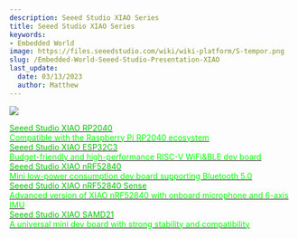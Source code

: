 ```yaml
---
description: Seeed Studio XIAO Series
title: Seeed Studio XIAO Series
keywords:
- Embedded World
image: https://files.seeedstudio.com/wiki/wiki-platform/S-tempor.png
slug: /Embedded-World-Seeed-Studio-Presentation-XIAO
last_update:
  date: 03/13/2023
  author: Matthew
---
```


![](https://www.seeedstudio.com/blog/wp-content/uploads/2023/03/sensor@2x.png)

<div class="embedded_world_container">
    <a class="embedded_world_item" style={{textAlign: 'center'}} href="/XIAO-RP2040">
            <div class="embedded_world_title" style={{textAlign: 'center'}}><font color={'8DC215'} size={"6"}>Seeed Studio XIAO RP2040</font></div>
            <div class="embedded_world_title" style={{textAlign: 'center'}}><font color={'FFFFFF'} size={"3"}>Compatible with the Raspberry Pi RP2040 ecosystem </font></div>
    </a>
</div>

<div class="embedded_world_container">
    <a class="embedded_world_item" style={{textAlign: 'center'}} href="/XIAO_ESP32C3_Getting_Started">
            <div class="embedded_world_title" style={{textAlign: 'center'}}><font color={'8DC215'} size={"6"}>Seeed Studio XIAO ESP32C3</font></div>
            <div class="embedded_world_title" style={{textAlign: 'center'}}><font color={'FFFFFF'} size={"3"}>Budget-friendly and high-performance RISC-V WiFi&BLE dev board  </font></div>
    </a>
</div>

<div class="embedded_world_container">
    <a class="embedded_world_item" style={{textAlign: 'center'}} href="/XIAO_BLE">
            <div class="embedded_world_title" style={{textAlign: 'center'}}><font color={'8DC215'} size={"6"}>Seeed Studio XIAO nRF52840</font></div>
            <div class="embedded_world_title" style={{textAlign: 'center'}}><font color={'FFFFFF'} size={"3"}>Mini low-power consumption dev board supporting Bluetooth 5.0</font></div>
    </a>
</div>

<div class="embedded_world_container">
    <a class="embedded_world_item" style={{textAlign: 'center'}} href="/XIAO_BLE">
            <div class="embedded_world_title" style={{textAlign: 'center'}}><font color={'8DC215'} size={"6"}>Seeed Studio XIAO nRF52840 Sense</font></div>
            <div class="embedded_world_title" style={{textAlign: 'center'}}><font color={'FFFFFF'} size={"3"}>Advanced version of XIAO nRF52840 with onboard microphone and 6-axis IMU</font></div>
    </a>
</div>

<div class="embedded_world_container">
    <a class="embedded_world_item" style={{textAlign: 'center'}} href="/Seeeduino-XIAO">
            <div class="embedded_world_title" style={{textAlign: 'center'}}><font color={'8DC215'} size={"6"}>Seeed Studio XIAO SAMD21</font></div>
            <div class="embedded_world_title" style={{textAlign: 'center'}}><font color={'FFFFFF'} size={"3"}>A universal mini dev board with strong stability and compatibility </font></div>
    </a>
</div>

